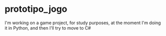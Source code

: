# prototipo_jogo
I'm working on a game project, for study purposes, at the moment I'm doing it in Python, and then I'll try to move to C#
